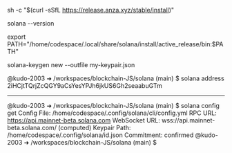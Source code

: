 sh -c "$(curl -sSfL https://release.anza.xyz/stable/install)"

solana --version

export PATH="/home/codespace/.local/share/solana/install/active_release/bin:$PATH"

solana-keygen new --outfile my-keypair.json

@kudo-2003 ➜ /workspaces/blockchain-JS/solana (main) $ solana address
2iHCjtTQrjZcQGY9aCsYesYPJh6jkUS6Gh2seaabuGTm

****
@kudo-2003 ➜ /workspaces/blockchain-JS/solana (main) $ solana config get
Config File: /home/codespace/.config/solana/cli/config.yml
RPC URL: https://api.mainnet-beta.solana.com 
WebSocket URL: wss://api.mainnet-beta.solana.com/ (computed)
Keypair Path: /home/codespace/.config/solana/id.json 
Commitment: confirmed 
@kudo-2003 ➜ /workspaces/blockchain-JS/solana (main) $ 